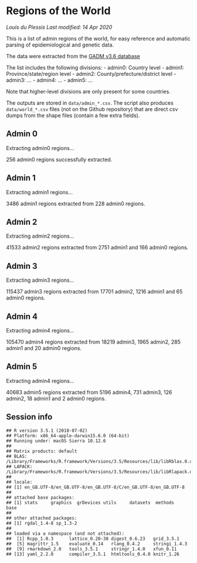 Regions of the World
================
*Louis du Plessis*
*Last modified: 14 Apr 2020*

This is a list of admin regions of the world, for easy reference and automatic parsing of epidemiological and genetic data.

The data were extracted from the [GADM v3.6 database](https://gadm.org/data.html)

The list includes the following divisions: - admin0: Country level - admin1: Province/state/region level - admin2: County/prefecture/district level - admin3: ... - admin4: ... - admin5: ...

Note that higher-level divisions are only present for some countries.

The outputs are stored in `data/admin_*.csv`. The script also produces `data/world_*.csv` files (not on the Github repository) that are direct csv dumps from the shape files (contain a few extra fields).

Admin 0
-------

Extracting admin0 regions...

256 admin0 regions successfully extracted.

Admin 1
-------

Extracting admin1 regions...

3486 admin1 regions extracted from 228 admin0 regions.

Admin 2
-------

Extracting admin2 regions...

41533 admin2 regions extracted from 2751 admin1 and 166 admin0 regions.

Admin 3
-------

Extracting admin3 regions...

115437 admin3 regions extracted from 17701 admin2, 1216 admin1 and 65 admin0 regions.

Admin 4
-------

Extracting admin4 regions...

105470 admin4 regions extracted from 18219 admin3, 1965 admin2, 285 admin1 and 20 admin0 regions.

Admin 5
-------

Extracting admin4 regions...

40683 admin5 regions extracted from 5196 admin4, 731 admin3, 126 admin2, 18 admin1 and 2 admin0 regions.

Session info
------------

    ## R version 3.5.1 (2018-07-02)
    ## Platform: x86_64-apple-darwin15.6.0 (64-bit)
    ## Running under: macOS Sierra 10.12.6
    ## 
    ## Matrix products: default
    ## BLAS: /Library/Frameworks/R.framework/Versions/3.5/Resources/lib/libRblas.0.dylib
    ## LAPACK: /Library/Frameworks/R.framework/Versions/3.5/Resources/lib/libRlapack.dylib
    ## 
    ## locale:
    ## [1] en_GB.UTF-8/en_GB.UTF-8/en_GB.UTF-8/C/en_GB.UTF-8/en_GB.UTF-8
    ## 
    ## attached base packages:
    ## [1] stats     graphics  grDevices utils     datasets  methods   base     
    ## 
    ## other attached packages:
    ## [1] rgdal_1.4-8 sp_1.3-2   
    ## 
    ## loaded via a namespace (and not attached):
    ##  [1] Rcpp_1.0.3      lattice_0.20-38 digest_0.6.23   grid_3.5.1     
    ##  [5] magrittr_1.5    evaluate_0.14   rlang_0.4.2     stringi_1.4.3  
    ##  [9] rmarkdown_2.0   tools_3.5.1     stringr_1.4.0   xfun_0.11      
    ## [13] yaml_2.2.0      compiler_3.5.1  htmltools_0.4.0 knitr_1.26
